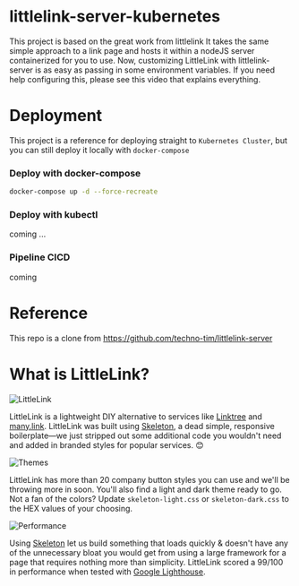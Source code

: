 # littlelink-server-kubernetes

This project is based on the great work from littlelink It takes the same simple approach to a link page and hosts it within a nodeJS server containerized for you to use. Now, customizing LittleLink with littlelink-server is as easy as passing in some environment variables. If you need help configuring this, please see this video that explains everything.

# Deployment

This project is a reference for deploying straight to `Kubernetes Cluster`, but you can still deploy it locally with `docker-compose`

### Deploy with docker-compose

```bash
docker-compose up -d --force-recreate
```

### Deploy with kubectl

coming ...

### Pipeline CICD

coming

# Reference

This repo is a clone from https://github.com/techno-tim/littlelink-server

# What is LittleLink?

![LittleLink](https://cdn.cottle.cloud/littlelink/social-circle.png)

LittleLink is a lightweight DIY alternative to services like [Linktree](https://linktr.ee)
and [many.link](https://www.google.com). LittleLink was built using [Skeleton](http://getskeleton.com/), a dead simple, responsive boilerplate—we just stripped out some additional code you wouldn't need and added in branded styles for popular services. 😊

![Themes](https://cdn.cottle.cloud/littlelink/themes.png)

LittleLink has more than 20 company button styles you can use and we'll be throwing more in soon. You'll also find a light and dark theme ready to go. Not a fan of the colors? Update `skeleton-light.css` or `skeleton-dark.css` to the HEX values of your choosing.

![Performance](https://cdn.cottle.cloud/littlelink/performance.png)

Using [Skeleton](http://getskeleton.com/) let us build something that loads quickly & doesn't have any of the unnecessary bloat you would get from using a large framework for a page that requires nothing more than simplicity. LittleLink scored a 99/100 in performance when tested with [Google Lighthouse](https://developers.google.com/web/tools/lighthouse).
